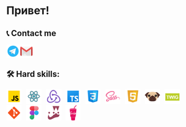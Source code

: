 # Привет!

## 📞 Contact me
<a href="https://t.me/BulatSRC">
  <img align="left" alt="My Telegram" width="35px" src="https://raw.githubusercontent.com/BulatCC/BulatCC/main/img/icon/icon-telegram.svg" />
</a>
<a href="mailto:bulatsrc@gmail.com">
  <img align="left" alt="My e-mail" width="35px" src="https://raw.githubusercontent.com/BulatCC/BulatCC/main/img/icon/icon-email.svg" />
</a>

<br/><br/>

## 🛠 Hard skills:

<div>
    <picture>
        <img title="JavaScript" alt="JavaScript" width="40px" src="https://raw.githubusercontent.com/BulatCC/BulatCC/main/img/icon/js.svg" />
    </picture>
    &nbsp;
    <picture>
        <img title="React" alt="React" width="40px" src="https://raw.githubusercontent.com/BulatCC/BulatCC/main/img/icon/icon-react.svg" />
    </picture>
    &nbsp;
    <picture>
        <img title="Redux" alt="Redux" width="40px" src="https://raw.githubusercontent.com/BulatCC/BulatCC/main/img/icon/redux.svg" />
    </picture>
    &nbsp;
    <picture>
        <img title="TypeScript" alt="TypeScript" width="40px" src="https://raw.githubusercontent.com/BulatCC/BulatCC/main/img/icon/ts.png" />
    </picture>
    &nbsp;
    <picture>
        <img title="Css" alt="Css" width="40px" src="https://raw.githubusercontent.com/BulatCC/BulatCC/main/img/icon/css.png" />
    </picture>
    &nbsp;
    <picture>
        <img title="Sass" alt="Sass" width="40px" src="https://raw.githubusercontent.com/BulatCC/BulatCC/main/img/icon/sass.svg" />
    </picture>
    &nbsp;
    <picture>
        <img title="Html" alt="Html" width="40px" src="https://raw.githubusercontent.com/BulatCC/BulatCC/main/img/icon/html.svg" />
    </picture>
    &nbsp;
    <picture>
        <img title="Pug" alt="Pug" width="40px" src="https://raw.githubusercontent.com/BulatCC/BulatCC/main/img/icon/pug.svg" />
    </picture>
    &nbsp;
    <picture>
        <img title="Twig" alt="Twig" width="40px" src="https://raw.githubusercontent.com/BulatCC/BulatCC/main/img/icon/twig.png" />
    </picture>
    &nbsp;
    <picture>
        <img title="Git" alt="Git" width="40px" src="https://raw.githubusercontent.com/BulatCC/BulatCC/main/img/icon/git.svg" />
    </picture>
    &nbsp;
    <picture>
        <img title="Figma" alt="Figma" width="40px" src="https://raw.githubusercontent.com/BulatCC/BulatCC/main/img/icon/figma.png" />
    </picture>
    &nbsp;
    <picture>
        <img title="Jest" alt="Jest" width="40px" src="https://raw.githubusercontent.com/BulatCC/BulatCC/main/img/icon/jest.png" />
    </picture>
    &nbsp;
    <picture>
        <img title="Gulp" alt="Gulp" width="40px" src="https://raw.githubusercontent.com/BulatCC/BulatCC/main/img/icon/gulp.svg" />
    </picture>
</div>
